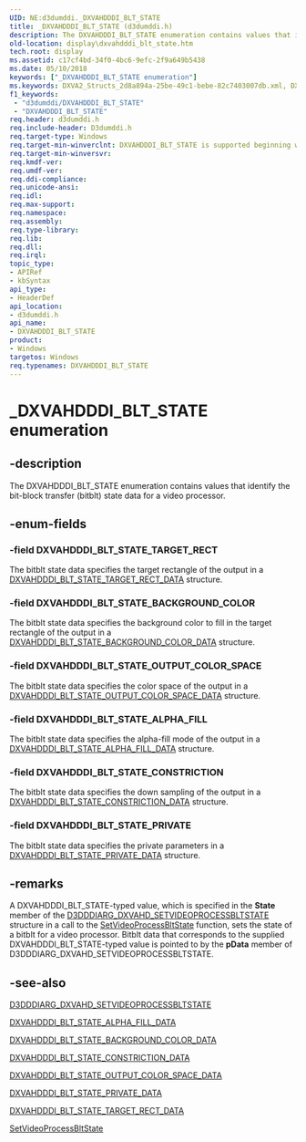 ```yaml
---
UID: NE:d3dumddi._DXVAHDDDI_BLT_STATE
title: _DXVAHDDDI_BLT_STATE (d3dumddi.h)
description: The DXVAHDDDI_BLT_STATE enumeration contains values that identify the bit-block transfer (bitblt) state data for a video processor.
old-location: display\dxvahdddi_blt_state.htm
tech.root: display
ms.assetid: c17cf4bd-34f0-4bc6-9efc-2f9a649b5438
ms.date: 05/10/2018
keywords: ["_DXVAHDDDI_BLT_STATE enumeration"]
ms.keywords: DXVA2_Structs_2d8a894a-25be-49c1-bebe-82c7403007db.xml, DXVAHDDDI_BLT_STATE, DXVAHDDDI_BLT_STATE enumeration [Display Devices], DXVAHDDDI_BLT_STATE_ALPHA_FILL, DXVAHDDDI_BLT_STATE_BACKGROUND_COLOR, DXVAHDDDI_BLT_STATE_CONSTRICTION, DXVAHDDDI_BLT_STATE_OUTPUT_COLOR_SPACE, DXVAHDDDI_BLT_STATE_PRIVATE, DXVAHDDDI_BLT_STATE_TARGET_RECT, _DXVAHDDDI_BLT_STATE, d3dumddi/DXVAHDDDI_BLT_STATE, d3dumddi/DXVAHDDDI_BLT_STATE_ALPHA_FILL, d3dumddi/DXVAHDDDI_BLT_STATE_BACKGROUND_COLOR, d3dumddi/DXVAHDDDI_BLT_STATE_CONSTRICTION, d3dumddi/DXVAHDDDI_BLT_STATE_OUTPUT_COLOR_SPACE, d3dumddi/DXVAHDDDI_BLT_STATE_PRIVATE, d3dumddi/DXVAHDDDI_BLT_STATE_TARGET_RECT, display.dxvahdddi_blt_state
f1_keywords:
 - "d3dumddi/DXVAHDDDI_BLT_STATE"
 - "DXVAHDDDI_BLT_STATE"
req.header: d3dumddi.h
req.include-header: D3dumddi.h
req.target-type: Windows
req.target-min-winverclnt: DXVAHDDDI_BLT_STATE is supported beginning with the Windows 7 operating system.
req.target-min-winversvr: 
req.kmdf-ver: 
req.umdf-ver: 
req.ddi-compliance: 
req.unicode-ansi: 
req.idl: 
req.max-support: 
req.namespace: 
req.assembly: 
req.type-library: 
req.lib: 
req.dll: 
req.irql: 
topic_type:
- APIRef
- kbSyntax
api_type:
- HeaderDef
api_location:
- d3dumddi.h
api_name:
- DXVAHDDDI_BLT_STATE
product:
- Windows
targetos: Windows
req.typenames: DXVAHDDDI_BLT_STATE
---
```


# _DXVAHDDDI_BLT_STATE enumeration


## -description


The DXVAHDDDI_BLT_STATE enumeration contains values that identify the bit-block transfer (bitblt) state data for a video processor. 


## -enum-fields




### -field DXVAHDDDI_BLT_STATE_TARGET_RECT

The bitblt state data specifies the target rectangle of the output in a <a href="https://docs.microsoft.com/windows-hardware/drivers/ddi/d3dumddi/ns-d3dumddi-_dxvahdddi_blt_state_target_rect_data">DXVAHDDDI_BLT_STATE_TARGET_RECT_DATA</a> structure. 


### -field DXVAHDDDI_BLT_STATE_BACKGROUND_COLOR

The bitblt state data specifies the background color to fill in the target rectangle of the output in a <a href="https://docs.microsoft.com/windows-hardware/drivers/ddi/d3dumddi/ns-d3dumddi-_dxvahdddi_blt_state_background_color_data">DXVAHDDDI_BLT_STATE_BACKGROUND_COLOR_DATA</a> structure. 


### -field DXVAHDDDI_BLT_STATE_OUTPUT_COLOR_SPACE

The bitblt state data specifies the color space of the output in a <a href="https://docs.microsoft.com/windows-hardware/drivers/ddi/d3dumddi/ns-d3dumddi-_dxvahdddi_blt_state_output_color_space_data">DXVAHDDDI_BLT_STATE_OUTPUT_COLOR_SPACE_DATA</a> structure. 


### -field DXVAHDDDI_BLT_STATE_ALPHA_FILL

The bitblt state data specifies the alpha-fill mode of the output in a <a href="https://docs.microsoft.com/windows-hardware/drivers/ddi/d3dumddi/ns-d3dumddi-_dxvahdddi_blt_state_alpha_fill_data">DXVAHDDDI_BLT_STATE_ALPHA_FILL_DATA</a> structure. 


### -field DXVAHDDDI_BLT_STATE_CONSTRICTION

The bitblt state data specifies the down sampling of the output in a <a href="https://docs.microsoft.com/windows-hardware/drivers/ddi/d3dumddi/ns-d3dumddi-_dxvahdddi_blt_state_constriction_data">DXVAHDDDI_BLT_STATE_CONSTRICTION_DATA</a> structure. 


### -field DXVAHDDDI_BLT_STATE_PRIVATE

The bitblt state data specifies the private parameters in a <a href="https://docs.microsoft.com/windows-hardware/drivers/ddi/d3dumddi/ns-d3dumddi-_dxvahdddi_blt_state_private_data">DXVAHDDDI_BLT_STATE_PRIVATE_DATA</a> structure. 


## -remarks



A DXVAHDDDI_BLT_STATE-typed value, which is specified in the <b>State</b> member of the <a href="https://docs.microsoft.com/windows-hardware/drivers/ddi/d3dumddi/ns-d3dumddi-_d3dddiarg_dxvahd_setvideoprocessbltstate">D3DDDIARG_DXVAHD_SETVIDEOPROCESSBLTSTATE</a> structure in a call to the <a href="https://docs.microsoft.com/windows-hardware/drivers/ddi/d3dumddi/nc-d3dumddi-pfnd3dddi_dxvahd_setvideoprocessbltstate">SetVideoProcessBltState</a> function, sets the state of a bitblt for a video processor. Bitblt data that corresponds to the supplied DXVAHDDDI_BLT_STATE-typed value is pointed to by the <b>pData</b> member of D3DDDIARG_DXVAHD_SETVIDEOPROCESSBLTSTATE. 




## -see-also




<a href="https://docs.microsoft.com/windows-hardware/drivers/ddi/d3dumddi/ns-d3dumddi-_d3dddiarg_dxvahd_setvideoprocessbltstate">D3DDDIARG_DXVAHD_SETVIDEOPROCESSBLTSTATE</a>



<a href="https://docs.microsoft.com/windows-hardware/drivers/ddi/d3dumddi/ns-d3dumddi-_dxvahdddi_blt_state_alpha_fill_data">DXVAHDDDI_BLT_STATE_ALPHA_FILL_DATA</a>



<a href="https://docs.microsoft.com/windows-hardware/drivers/ddi/d3dumddi/ns-d3dumddi-_dxvahdddi_blt_state_background_color_data">DXVAHDDDI_BLT_STATE_BACKGROUND_COLOR_DATA</a>



<a href="https://docs.microsoft.com/windows-hardware/drivers/ddi/d3dumddi/ns-d3dumddi-_dxvahdddi_blt_state_constriction_data">DXVAHDDDI_BLT_STATE_CONSTRICTION_DATA</a>



<a href="https://docs.microsoft.com/windows-hardware/drivers/ddi/d3dumddi/ns-d3dumddi-_dxvahdddi_blt_state_output_color_space_data">DXVAHDDDI_BLT_STATE_OUTPUT_COLOR_SPACE_DATA</a>



<a href="https://docs.microsoft.com/windows-hardware/drivers/ddi/d3dumddi/ns-d3dumddi-_dxvahdddi_blt_state_private_data">DXVAHDDDI_BLT_STATE_PRIVATE_DATA</a>



<a href="https://docs.microsoft.com/windows-hardware/drivers/ddi/d3dumddi/ns-d3dumddi-_dxvahdddi_blt_state_target_rect_data">DXVAHDDDI_BLT_STATE_TARGET_RECT_DATA</a>



<a href="https://docs.microsoft.com/windows-hardware/drivers/ddi/d3dumddi/nc-d3dumddi-pfnd3dddi_dxvahd_setvideoprocessbltstate">SetVideoProcessBltState</a>
 

 

